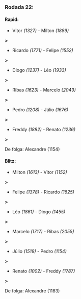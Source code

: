 ### Rodada 22:

#### Rapid:

* Vitor *(1327)*     -     Milton *(1889)*

 **>** 
* Ricardo *(1771)*     -     Felipe *(1552)*

 **>** 
* Diogo *(1237)*     -     Léo *(1933)*

 **>** 
* Ribas *(1623)*     -     Marcelo *(2049)*

 **>** 
* Pedro *(1208)*     -     Júlio *(1676)*

 **>** 
* Freddy *(1882)*     -     Renato *(1236)*

 **>** 

De folga: Alexandre (1154)

#### Blitz:

* Milton *(1613)*     -     Vitor *(1152)*

 **>** 
* Felipe *(1378)*     -     Ricardo *(1625)*

 **>** 
* Léo *(1861)*     -     Diogo *(1455)*

 **>** 
* Marcelo *(1717)*     -     Ribas *(2055)*

 **>** 
* Júlio *(1519)*     -     Pedro *(1154)*

 **>** 
* Renato *(1002)*     -     Freddy *(1787)*

 **>** 

De folga: Alexandre (1183)

